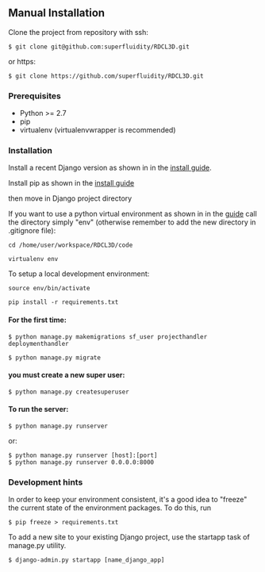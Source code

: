 ## Manual Installation


Clone the project from repository with ssh:
    
    $ git clone git@github.com:superfluidity/RDCL3D.git
    
or https:

    $ git clone https://github.com/superfluidity/RDCL3D.git

### Prerequisites

- Python >= 2.7
- pip
- virtualenv (virtualenvwrapper is recommended)

### Installation

Install a recent Django version as shown in in the [install guide](https://docs.djangoproject.com/en/1.9/intro/install/).

Install pip as shown in the [install guide](https://pip.readthedocs.org/en/stable/installing/)

then move in Django project directory

If you want to use a python virtual environment as shown in in the [guide](http://docs.python-guide.org/en/latest/dev/virtualenvs/)
call the directory simply "env" (otherwise remember to add the new directory in .gitignore file):

    cd /home/user/workspace/RDCL3D/code
   
    virtualenv env

To setup a local development environment:

    source env/bin/activate

    pip install -r requirements.txt

#### For the first time:

    $ python manage.py makemigrations sf_user projecthandler deploymenthandler

    $ python manage.py migrate

#### you must create a new super user:

    $ python manage.py createsuperuser


#### To run the server:

    $ python manage.py runserver
or:
    
    $ python manage.py runserver [host]:[port] 
    $ python manage.py runserver 0.0.0.0:8000
    

### Development hints

In order to keep your environment consistent, it's a good idea to "freeze" the current state of the environment packages. 
To do this, run

    $ pip freeze > requirements.txt

To add a new site to your existing Django project, use the startapp task of manage.py utility.

    $ django-admin.py startapp [name_django_app]


